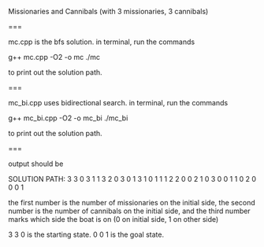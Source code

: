 Missionaries and Cannibals (with 3 missionaries, 3 cannibals) 

=== 

mc.cpp is the bfs solution. 
in terminal, run the commands

g++ mc.cpp -O2 -o mc
./mc

to print out the solution path. 

===

mc_bi.cpp uses bidirectional search.
in terminal, run the commands

g++ mc_bi.cpp -O2 -o mc_bi
./mc_bi

to print out the solution path.

===

output should be

SOLUTION PATH: 
3 3 0
3 1 1
3 2 0
3 0 1
3 1 0
1 1 1
2 2 0
0 2 1
0 3 0
0 1 1
0 2 0
0 0 1

the first number is the number of missionaries on the initial side, the second number is the number of cannibals on the initial side, and the third number marks which side the boat is on (0 on initial side, 1 on other side)

3 3 0 is the starting state. 0 0 1 is the goal state. 
